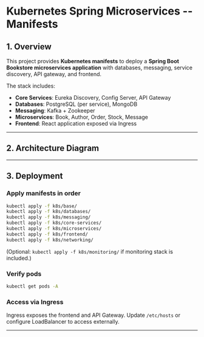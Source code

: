 # Kubernetes Spring Microservices -- Manifests

## 1. Overview

This project provides **Kubernetes manifests** to deploy a **Spring Boot
Bookstore microservices application** with databases, messaging, service
discovery, API gateway, and frontend.

The stack includes: 
- **Core Services**: Eureka Discovery, Config Server, API Gateway
- **Databases**: PostgreSQL (per service), MongoDB
- **Messaging**: Kafka + Zookeeper
- **Microservices**: Book, Author, Order, Stock, Message
- **Frontend**: React application exposed via Ingress

------------------------------------------------------------------------

## 2. Architecture Diagram


------------------------------------------------------------------------

## 3. Deployment

### Apply manifests in order

``` bash
kubectl apply -f k8s/base/
kubectl apply -f k8s/databases/
kubectl apply -f k8s/messaging/
kubectl apply -f k8s/core-services/
kubectl apply -f k8s/microservices/
kubectl apply -f k8s/frontend/
kubectl apply -f k8s/networking/
```

(Optional: `kubectl apply -f k8s/monitoring/` if monitoring stack is
included.)

### Verify pods

``` bash
kubectl get pods -A
```

### Access via Ingress

Ingress exposes the frontend and API Gateway. Update `/etc/hosts` or
configure LoadBalancer to access externally.

------------------------------------------------------------------------